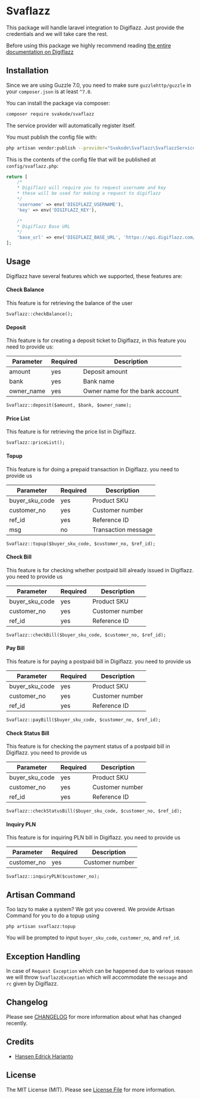 # Svaflazz 

This package will handle laravel integration to Digiflazz. Just provide the credentials and we will take care the rest.

Before using this package we highly recommend reading [the entire documentation on Digiflazz](https://developer.digiflazz.com/api/)

## Installation

Since we are using Guzzle 7.0, you need to make sure `guzzlehttp/guzzle` in your `composer.json` is at least `^7.0`.

You can install the package via composer:

```bash
composer require svakode/svaflazz
```

The service provider will automatically register itself.

You must publish the config file with:
```bash
php artisan vendor:publish --provider="Svakode\Svaflazz\SvaflazzServiceProvider"
```

This is the contents of the config file that will be published at `config/svaflazz.php`:

```php
return [
    /*
    * Digiflazz will require you to request username and key
    * these will be used for making a request to digiflazz
    */
    'username' => env('DIGIFLAZZ_USERNAME'),
    'key' => env('DIGIFLAZZ_KEY'),

    /*
    * Digiflazz Base URL
    */
    'base_url' => env('DIGIFLAZZ_BASE_URL', 'https://api.digiflazz.com/v1'),
];
```

## Usage

Digiflazz have several features which we supported, these features are:

#### Check Balance

This feature is for retrieving the balance of the user

```
Svaflazz::checkBalance();
```

#### Deposit

This feature is for creating a deposit ticket to Digiflazz, in this feature you need to provide us:

| Parameter   | Required    | Description |
| ----------- | ----------- | ----------- |
| amount      | yes         | Deposit amount|
| bank        | yes         | Bank name|
| owner_name  | yes         | Owner name for the bank account |

```
Svaflazz::deposit($amount, $bank, $owner_name);
```

#### Price List

This feature is for retrieving the price list in Digiflazz.

```
Svaflazz::priceList();
```

#### Topup

This feature is for doing a prepaid transaction in Digiflazz. you need to provide us

| Parameter     | Required    | Description |
| ------------  | ----------- | ----------- |
| buyer_sku_code| yes         | Product SKU|
| customer_no   | yes         | Customer number |
| ref_id        | yes         | Reference ID |
| msg           | no          | Transaction message |

```
Svaflazz::topup($buyer_sku_code, $customer_no, $ref_id);
```

#### Check Bill

This feature is for checking whether postpaid bill already issued in Digiflazz. you need to provide us

| Parameter     | Required    | Description |
| ------------  | ----------- | ----------- |
| buyer_sku_code| yes         | Product SKU|
| customer_no   | yes         | Customer number |
| ref_id        | yes         | Reference ID |

```
Svaflazz::checkBill($buyer_sku_code, $customer_no, $ref_id);
```

#### Pay Bill

This feature is for paying a postpaid bill in Digiflazz. you need to provide us

| Parameter     | Required    | Description |
| ------------  | ----------- | ----------- |
| buyer_sku_code| yes         | Product SKU|
| customer_no   | yes         | Customer number |
| ref_id        | yes         | Reference ID |

```
Svaflazz::payBill($buyer_sku_code, $customer_no, $ref_id);
```

#### Check Status Bill

This feature is for checking the payment status of a postpaid bill in Digiflazz. you need to provide us

| Parameter     | Required    | Description |
| ------------  | ----------- | ----------- |
| buyer_sku_code| yes         | Product SKU|
| customer_no   | yes         | Customer number |
| ref_id        | yes         | Reference ID |

```
Svaflazz::checkStatusBill($buyer_sku_code, $customer_no, $ref_id);
```

#### Inquiry PLN

This feature is for inquiring PLN bill in Digiflazz. you need to provide us

| Parameter     | Required    | Description |
| ------------  | ----------- | ----------- |
| customer_no   | yes         | Customer number |

```
Svaflazz::inquiryPLN($customer_no);
```

## Artisan Command
Too lazy to make a system? We got you covered. We provide Artisan Command for you to do a topup using 
```
php artisan svaflazz:topup
```
You will be prompted to input `buyer_sku_code`, `customer_no`, and `ref_id`.

## Exception Handling
In case of `Request Exception` which can be happened due to various reason we will throw `SvaflazzException` which will 
accommodate the `message` and `rc` given by Digiflazz. 

## Changelog

Please see [CHANGELOG](CHANGELOG.md) for more information about what has changed recently.

## Credits

- [Hansen Edrick Harianto](https://github.com/Fillirio)

## License

The MIT License (MIT). Please see [License File](LICENSE.md) for more information.
